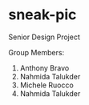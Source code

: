# sneak-pic
Senior Design Project

Group Members:
1. Anthony Bravo 
2. Nahmida Talukder
3. Michele Ruocco
4. Nahmida Talukder
